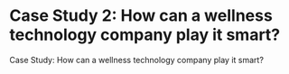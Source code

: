 # Case Study 2: How can a wellness technology company play it smart?
Case Study: How can a wellness technology company play it smart?

